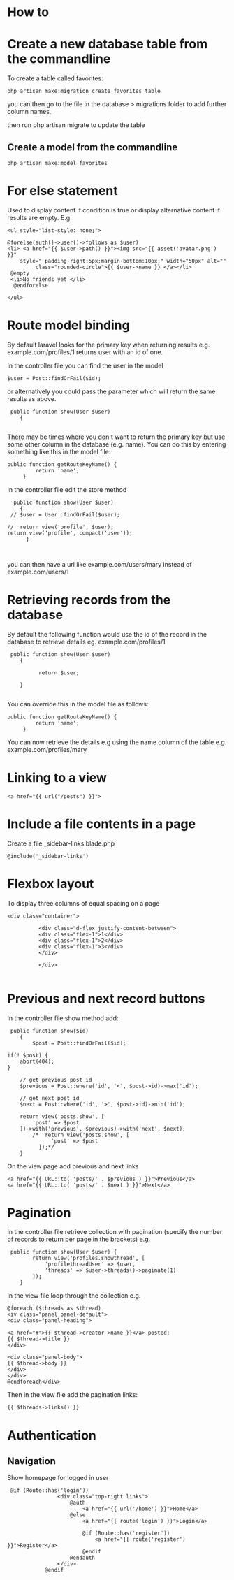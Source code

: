 How to
=======

Create a new database table from the commandline
================================================

To create a table called favorites:

```
php artisan make:migration create_favorites_table 

```
you can then go to the file in the database > migrations folder to add further column names.

then run php artisan migrate to update the table

Create a model from the commandline
-----------------------------------

```
php artisan make:model favorites
```

For else statement
===================

Used to display content if condition is true or display alternative content if results are empty. E.g

```
<ul style="list-style: none;">

@forelse(auth()->user()->follows as $user)
<li> <a href="{{ $user->path() }}"><img src="{{ asset('avatar.png') }}"  
    style=" padding-right:5px;margin-bottom:10px;" width="50px" alt="" 
         class="rounded-circle">{{ $user->name }} </a></li>
 @empty
 <li>No friends yet </li>
  @endforelse

</ul> 
```

Route model binding
====================

By default laravel looks for the primary key when returning results e.g. example.com/profiles/1 returns user with an id of one.

In the controller file you can find the user in the model 

```
$user = Post::findOrFail($id);
```

or alternatively you could pass the parameter which will return the same results as above.

```
 public function show(User $user)
    {
    
```

There may be times where you don't want to return the primary key but use some other column in the database (e.g. name). You can do this by entering something like this in the model file:

```
public function getRouteKeyName() {
         return 'name';
     }
```

In the controller file edit the store method

```
  public function show(User $user)
    {
 // $user = User::findOrFail($user);
   
//  return view('profile', $user);
return view('profile', compact('user'));
      }
    
    
```
you can then have a url like example.com/users/mary instead of example.com/users/1


Retrieving records from the database
====================================
By default the following function would use the id of the record in the database to retrieve details eg. example.com/profiles/1

```
 public function show(User $user)
    {
   
          return $user;

    } 
    
```

You can override this in the model file as follows:

```
public function getRouteKeyName() {
         return 'name';
     }
```

You can now retrieve the details e.g using the name column of the table e.g. example.com/profiles/mary



Linking to a view
=================

```
<a href="{{ url("/posts") }}">

```
Include a file contents in a page
=======================
Create a file _sidebar-links.blade.php

```
@include('_sidebar-links')

```

Flexbox layout
================

To display three columns of equal spacing on a page

```
<div class="container">
               
          <div class="d-flex justify-content-between">
          <div class="flex-1">1</div>
          <div class="flex-1">2</div>
          <div class="flex-1">3</div>
          </div>

          </div>
          
 ```
 
Previous and next record buttons
===========================
In the controller file show method add:

```
 public function show($id)
    {
        $post = Post::findOrFail($id);

if(! $post) {
    abort(404);
}

    // get previous post id
    $previous = Post::where('id', '<', $post->id)->max('id');

    // get next post id
    $next = Post::where('id', '>', $post->id)->min('id');

    return view('posts.show', [
        'post' => $post
    ])->with('previous', $previous)->with('next', $next);
        /*  return view('posts.show', [
              'post' => $post
          ]);*/
    }
 ```
On the view page add previous and next links

```
<a href="{{ URL::to( 'posts/' . $previous ) }}">Previous</a>
<a href="{{ URL::to( 'posts/' . $next ) }}">Next</a>
```
 
Pagination
===========

In the controller file retrieve collection with pagination (specify the number of records to return per page in the brackets) e.g.

```
 public function show(User $user) {
        return view('profiles.showthread', [
            'profilethreadUser' => $user,
            'threads' => $user->threads()->paginate(1)
        ]);
    }
```

In the view file loop through the collection e.g.

```
@foreach ($threads as $thread)
<iv class="panel panel-default">
<div class="panel-heading">

<a href="#">{{ $thread->creator->name }}</a> posted:
{{ $thread->title }}
</div>

<div class="panel-body">
{{ $thread->body }}
</div>
</div>
@endforeach</div>
```

Then in the view file add the pagination links:

```
{{ $threads->links() }}
```
 
Authentication
===============

Navigation
-----------

Show homepage for logged in user

```
 @if (Route::has('login'))
                <div class="top-right links">
                    @auth
                        <a href="{{ url('/home') }}">Home</a>
                    @else
                        <a href="{{ route('login') }}">Login</a>

                        @if (Route::has('register'))
                            <a href="{{ route('register') }}">Register</a>
                        @endif
                    @endauth
                </div>
            @endif
            
```
